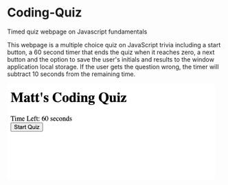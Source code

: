 # Coding-Quiz
Timed quiz webpage on Javascript fundamentals

This webpage is a multiple choice quiz on JavaScript trivia including a start button, 
a 60 second timer that ends the quiz when it reaches zero, a next button and the option
to save the user's initials and results to the window application local storage. If the 
user gets the question wrong, the timer will subtract 10 seconds from the remaining 
time. 



![Alt text](./assets/image/screenshot.png)
